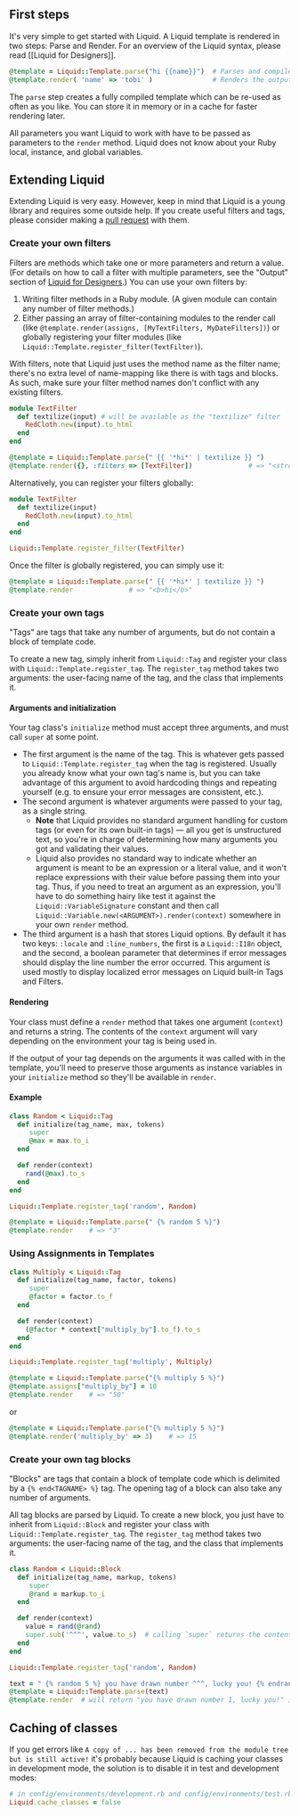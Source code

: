 ## First steps

It's very simple to get started with Liquid.  A Liquid template is rendered in
two steps: Parse and Render.  For an overview of the Liquid syntax, please read
[[Liquid for Designers]].

```ruby
@template = Liquid::Template.parse("hi {{name}}")  # Parses and compiles the template
@template.render( 'name' => 'tobi' )               # Renders the output => "hi tobi"
```

The `parse` step creates a fully compiled template which can be re-used as often
as you like.  You can store it in memory or in a cache for faster rendering
later.

All parameters you want Liquid to work with have to be passed as parameters to
the `render` method.  Liquid does not know about your Ruby local, instance, and
global variables.

## Extending Liquid

Extending Liquid is very easy.  However, keep in mind that Liquid is a young
library and requires some outside help.  If you create useful filters and tags,
please consider making a [pull request](https://github.com/Shopify/liquid/pulls)
with them.

### Create your own filters

Filters are methods which take one or more
parameters and return a value. (For details on how to call a filter with multiple parameters, see the "Output" section of [Liquid for Designers](./Liquid-for-Designers).) You can use your own filters by:

1. Writing filter methods in a Ruby module. (A given module can contain any number of filter methods.)
2. Either passing an array of filter-containing modules to the render call (like `@template.render(assigns,
[MyTextFilters, MyDateFilters])`) or globally registering your filter modules (like `Liquid::Template.register_filter(TextFilter)`). 

With filters, note that Liquid just uses the method name as the filter name; there's no extra level of name-mapping like there is with tags and blocks. As such, make sure your filter method names don't conflict with any existing filters. 

```ruby
module TextFilter
  def textilize(input) # will be available as the "textilize" filter
    RedCloth.new(input).to_html
  end
end
```

```ruby
@template = Liquid::Template.parse(" {{ '*hi*' | textilize }} ")
@template.render({}, :filters => [TextFilter])              # => "<strong>hi</strong>"
```

Alternatively, you can register your filters globally:

```ruby
module TextFilter
  def textilize(input)
    RedCloth.new(input).to_html
  end
end

Liquid::Template.register_filter(TextFilter)
```

Once the filter is globally registered, you can simply use it:

```ruby
@template = Liquid::Template.parse(" {{ '*hi*' | textilize }} ")
@template.render              # => "<b>hi</b>"
```

### Create your own tags

"Tags" are tags that take any number of arguments, but do not contain a block of template code. 

To create a new tag, simply inherit from `Liquid::Tag` and register your class
with `Liquid::Template.register_tag`. The `register_tag` method takes two arguments: the user-facing name of the tag, and the class that implements it.

#### Arguments and initialization

Your tag class's `initialize` method must accept three arguments, and must call `super` at some point. 

* The first argument is the name of the tag. This is whatever gets passed to `Liquid::Template.register_tag` when the tag is registered. Usually you already know what your own tag's name is, but you can take advantage of this argument to avoid hardcoding things and repeating yourself (e.g. to ensure your error messages are consistent, etc.). 
* The second argument is whatever arguments were passed to your tag, as a single string. 
    * **Note** that Liquid provides no standard argument handling for custom tags (or even for its own built-in tags) — all you get is unstructured text, so you're in charge of determining how many arguments you got and validating their values. 
    * Liquid also provides no standard way to indicate whether an argument is meant to be an expression or a literal value, and it won't replace expressions with their value before passing them into your tag. Thus, if you need to treat an argument as an expression, you'll have to do something hairy like test it against the `Liquid::VariableSignature` constant and then call `Liquid::Variable.new(<ARGUMENT>).render(context)` somewhere in your own `render` method. 
* The third argument is a hash that stores Liquid options. By default it has two keys: `:locale` and `:line_numbers`, the first is a `Liquid::I18n` object, and the second, a boolean parameter that determines if error messages should display the line number the error occurred. This argument is used mostly to display localized error messages on Liquid built-in Tags and Filters.

#### Rendering

Your class must define a `render` method that takes one argument (`context`) and returns a string. The contents of the `context` argument will vary depending on the environment your tag is being used in.

If the output of your tag depends on the arguments it was called with in the template, you'll need to preserve those arguments as instance variables in your `initialize` method so they'll be available in `render`.

#### Example

```ruby
class Random < Liquid::Tag
  def initialize(tag_name, max, tokens)
     super
     @max = max.to_i
  end

  def render(context)
    rand(@max).to_s
  end
end

Liquid::Template.register_tag('random', Random)
```

```ruby
@template = Liquid::Template.parse(" {% random 5 %}")
@template.render    # => "3"
```

### Using Assignments in Templates

```ruby
class Multiply < Liquid::Tag
  def initialize(tag_name, factor, tokens)
     super
     @factor = factor.to_f
  end

  def render(context)
    (@factor * context["multiply_by"].to_f).to_s
  end
end

Liquid::Template.register_tag('multiply', Multiply)
```

```ruby
@template = Liquid::Template.parse("{% multiply 5 %}")
@template.assigns["multiply_by"] = 10
@template.render    # => "50"
```
or
```ruby
@template = Liquid::Template.parse("{% multiply 5 %}")
@template.render('multiply_by' => 3)    # => 15
```


### Create your own tag blocks

"Blocks" are tags that contain a block of template code which is delimited by a `{% end<TAGNAME> %}` tag. The opening tag of a block can also take any number of arguments.

All tag blocks are parsed by Liquid.  To create a new block, you just have to
inherit from `Liquid::Block` and register your class with `Liquid::Template.register_tag`. The `register_tag` method takes two arguments: the user-facing name of the tag, and the class that implements it.

```ruby
class Random < Liquid::Block
  def initialize(tag_name, markup, tokens)
     super
     @rand = markup.to_i
  end

  def render(context)
    value = rand(@rand)
    super.sub('^^^', value.to_s)  # calling `super` returns the content of the block
  end
end

Liquid::Template.register_tag('random', Random)
```

```ruby
text = " {% random 5 %} you have drawn number ^^^, lucky you! {% endrandom %} "
@template = Liquid::Template.parse(text)
@template.render  # will return "you have drawn number 1, lucky you!" in 20% of cases
```

## Caching of classes

If you get errors like `A copy of ... has been removed from the module tree but is still active!` it's probably because Liquid is caching your classes in development mode, the solution is to disable it in test and development modes:

```ruby
# in config/environments/development.rb and config/environments/test.rb
Liquid.cache_classes = false
```